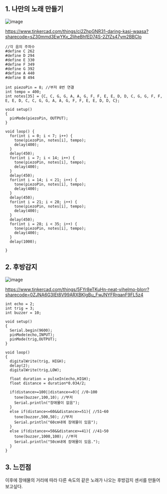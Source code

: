## 1. 나만의 노래 만들기

![image](https://github.com/sejongsmarcle/2024_Spring_SMARCLE_Snaegi_Study/assets/162878532/62f4b64e-884c-4b45-ae75-a38d27f3453c)

https://www.tinkercad.com/things/ci2ZhpGNR31-daring-kasi-waasa?sharecode=sZ30mmd3EwYKv_2IiheBhfED74S-2ZfZs47ym2BBClo

```
//각 음의 주파수 
#define C 262 
#define D 294
#define E 330
#define F 349
#define G 392
#define A 440
#define B 494

int piezoPin = 8; //부저 8번 연결
int tempo = 400; 
int notes[35] = {C, C, G, G, A, A, G, F, F, E, E, D, D, C, G, G, F, F, E, E, D, C, C, G, G, A, A, G, F, F, E, E, D, D, C};

void setup()
{
  pinMode(piezoPin, OUTPUT); 
}

void loop() {
  for(int i = 0; i < 7; i++) { 
    tone(piezoPin, notes[i], tempo); 
    delay(400); 
  }
  delay(450);
  for(int i = 7; i < 14; i++) { 
    tone(piezoPin, notes[i], tempo); 
    delay(400); 
  }
  delay(450);
  for(int i = 14; i < 21; i++) { 
    tone(piezoPin, notes[i], tempo); 
    delay(400); 
  }
  delay(450);
  for(int i = 21; i < 28; i++) { 
    tone(piezoPin, notes[i], tempo); 
    delay(400); 
  }
  delay(450); 
  for(int i = 28; i < 35; i++) {
    tone(piezoPin, notes[i], tempo); 
    delay(400); 
  }
  delay(1000);

}
```

## 2. 후방감지

![image](https://github.com/sejongsmarcle/2024_Spring_SMARCLE_Snaegi_Study/assets/162878532/84093a55-f5d3-4060-94e0-9d3815e42483)

https://www.tinkercad.com/things/5FYr8eTKuHn-neat-vihelmo-blorr?sharecode=0ZJNA6G3IEt8V99ARXBKIgBu_FwJNYFRrqanF9FL5z4

```
int echo = 2;
int trig = 3;
int buzzer = 10;

void setup()
{
  Serial.begin(9600);
  pinMode(echo,INPUT);
  pinMode(trig,OUTPUT);
}

void loop()
{
  digitalWrite(trig, HIGH);
  delay(2); 
  digitalWrite(trig,LOW);
  
  float duration = pulseIn(echo,HIGH);
  float distance = duration*0.034/2; 

  if(distance>=100||distance<=0){ //0~100
    tone(buzzer,100,10); //부저
    Serial.println("장애물이 없음");
  }
  else if(distance<=60&&distance>=51){ //51~60
    tone(buzzer,500,50); //부저
    Serial.println("60cm내에 장애물이 있음");
  }
  else if(distance<=50&&distance>=41){ //41~50
    tone(buzzer,1000,100); //부저
    Serial.println("50cm내에 장애물이 있음.");
  }
}
```

## 3. 느낀점
이후에 장애물의 거리에 따라 다른 속도의 같은 노래가 나오는 후방감지 센서를 만들어보고싶다.
